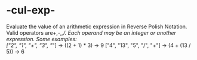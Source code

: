 # -cul-exp-
Evaluate the value of an arithmetic expression in Reverse Polish Notation.  Valid operators are+,-,*,/. Each operand may be an integer or another expression.  Some examples:  
["2", "1", "+", "3", "*"] -> ((2 + 1) * 3) -> 9
["4", "13", "5", "/", "+"] -> (4 + (13 / 5)) -> 6
